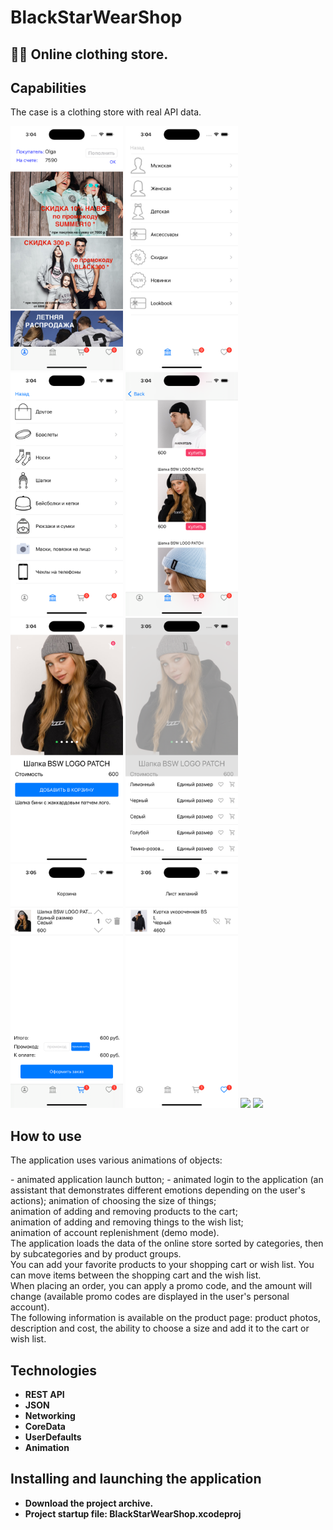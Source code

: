 # BlackStarWearShop

## 👖👚 Online clothing store. 

## Capabilities
<p> The case is a clothing store with real API data. </p>

<p>
 <img style="width: 180px;" src="https://github.com/NovikovaOlga/novikovaolga/blob/main/Other/Blackstarwear/screen1.png">
 <img style="width: 180px;" src="https://github.com/NovikovaOlga/novikovaolga/blob/main/Other/Blackstarwear/screen2.png">
 <img style="width: 180px;" src="https://github.com/NovikovaOlga/novikovaolga/blob/main/Other/Blackstarwear/screen3.png">
 <img style="width: 180px;" src="https://github.com/NovikovaOlga/novikovaolga/blob/main/Other/Blackstarwear/screen4.png">
 <img style="width: 180px;" src="https://github.com/NovikovaOlga/novikovaolga/blob/main/Other/Blackstarwear/screen5.png">
 <img style="width: 180px;" src="https://github.com/NovikovaOlga/novikovaolga/blob/main/Other/Blackstarwear/screen6.png">
 <img style="width: 180px;" src="https://github.com/NovikovaOlga/novikovaolga/blob/main/Other/Blackstarwear/screen7.png">
 <img style="width: 180px;" src="https://github.com/NovikovaOlga/novikovaolga/blob/main/Other/Blackstarwear/screen8.png">
 <img style="width: 180px;" src="https://github.com/NovikovaOlga/novikovaolga/blob/main/Other/Blackstarwear/Demo1.gif">
 <img style="width: 180px;" src="https://github.com/NovikovaOlga/novikovaolga/blob/main/Other/Blackstarwear/Demo2.gif">
 </p>

## How to use
<p> The application uses various animations of objects: </p>
   - animated application launch button;
   - animated login to the application (an assistant that demonstrates different emotions depending on the user's actions);
  animation of choosing the size of things; <br />
  animation of adding and removing products to the cart; <br />
  animation of adding and removing things to the wish list;<br />
  animation of account replenishment (demo mode). <br />
 The application loads the data of the online store sorted by categories, then by subcategories and by product groups. <br />
 You can add your favorite products to your shopping cart or wish list. You can move items between the shopping cart and the wish list. <br />
 When placing an order, you can apply a promo code, and the amount will change (available promo codes are displayed in the user's personal account). <br />
 The following information is available on the product page: product photos, description and cost, the ability to choose a size and add it to the cart or wish list. <br />
 
## Technologies
 - **REST API**
 - **JSON**
 - **Networking** 
 - **CoreData**
 - **UserDefaults**
 - **Animation**
  

## Installing and launching the application
 - **Download the project archive.** 
 - **Project startup file: BlackStarWearShop.xcodeproj** 
